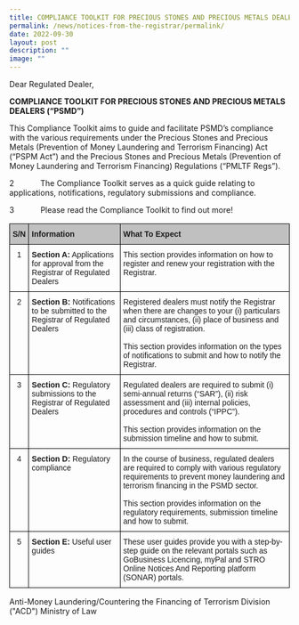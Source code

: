 ```yaml
---
title: COMPLIANCE TOOLKIT FOR PRECIOUS STONES AND PRECIOUS METALS DEALERS (“PSMD”)
permalink: /news/notices-from-the-registrar/permalink/
date: 2022-09-30
layout: post
description: ""
image: ""
---
```

Dear Regulated Dealer,

**COMPLIANCE TOOLKIT FOR PRECIOUS STONES AND PRECIOUS METALS DEALERS (“PSMD”)**

This Compliance Toolkit aims to guide and facilitate PSMD’s compliance with the various requirements under the Precious Stones and Precious Metals (Prevention of Money Laundering and Terrorism Financing) Act (“PSPM Act”) and the Precious Stones and Precious Metals (Prevention of Money Laundering and Terrorism Financing) Regulations (“PMLTF Regs”).

2            The Compliance Toolkit serves as a quick guide relating to applications, notifications, regulatory submissions and compliance.

3            Please read the Compliance Toolkit to find out more!


<style type="text/css">
.tg  {border-collapse:collapse;border-spacing:0;}
.tg td{border-color:black;border-style:solid;border-width:1px;font-family:Arial, sans-serif;font-size:14px;
  overflow:hidden;padding:10px 5px;word-break:normal;}
.tg th{border-color:black;border-style:solid;border-width:1px;font-family:Arial, sans-serif;font-size:14px;
  font-weight:normal;overflow:hidden;padding:10px 5px;word-break:normal;}
.tg .tg-baqh{text-align:center;vertical-align:top}
.tg .tg-y6fn{background-color:#c0c0c0;text-align:left;vertical-align:top}
.tg .tg-0lax{text-align:left;vertical-align:top}
</style>
<table class="tg">
<thead>
  <tr>
    <th class="tg-y6fn"><span style="font-weight:bold">S/N</span></th>
    <th class="tg-y6fn"><span style="font-weight:bold">Information</span></th>
    <th class="tg-y6fn"><span style="font-weight:bold">What To Expect</span></th>
  </tr>
</thead>
<tbody>
  <tr>
    <td class="tg-baqh">1</td>
    <td class="tg-0lax"><span style="font-weight:bold">Section A:</span> Applications for approval from the Registrar of Regulated Dealers</td>
    <td class="tg-0lax">This section provides information on how to register and renew your registration with the Registrar.</td>
  </tr>
  <tr>
    <td class="tg-baqh">2</td>
    <td class="tg-0lax"><span style="font-weight:bold">Section B:</span> Notifications to be submitted to the Registrar of Regulated Dealers</td>
    <td class="tg-0lax">Registered dealers must notify the Registrar when there are changes to your (i) particulars and circumstances, (ii) place of business and (iii) class of registration.<br><br>This section provides information on the types of notifications to submit and how to notify the Registrar.</td>
  </tr>
  <tr>
    <td class="tg-baqh">3</td>
    <td class="tg-0lax"><span style="font-weight:bold">Section C:</span> Regulatory submissions to the Registrar of Regulated Dealers</td>
    <td class="tg-0lax">Regulated dealers are required to submit (i) semi-annual returns (“SAR”), (ii) risk assessment and (iii) internal policies, procedures and controls (“IPPC”).<br><br>This section provides information on the submission timeline and how to submit.</td>
  </tr>
  <tr>
    <td class="tg-baqh">4</td>
    <td class="tg-0lax"><span style="font-weight:bold">Section D: </span>Regulatory compliance</td>
    <td class="tg-0lax">In the course of business, regulated dealers are required to comply with various regulatory requirements to prevent money laundering and terrorism financing in the PSMD sector.<br><br>This section provides information on the regulatory requirements, submission timeline and how to submit.</td>
  </tr>
  <tr>
    <td class="tg-baqh">5</td>
    <td class="tg-0lax"><span style="font-weight:bold">Section E:</span> Useful user guides</td>
    <td class="tg-0lax">These user guides provide you with a step-by-step guide on the relevant portals such as GoBusiness Licencing, myPal and STRO Online Notices And Reporting platform (SONAR) portals.</td>
  </tr>
</tbody>
</table>

Anti-Money Laundering/Countering the Financing of Terrorism Division ("ACD")
Ministry of Law
